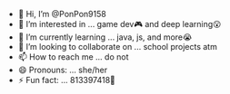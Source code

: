 - 👋 Hi, I’m @PonPon9158
- 👀 I’m interested in ... game dev🎮 and deep learning😮
- 🌱 I’m currently learning ... java, js, and more😭
- 💞️ I’m looking to collaborate on ... school projects atm
- 📫 How to reach me ... do not
- 😄 Pronouns: ... she/her
- ⚡ Fun fact: ... 813397418🤭

<!---
PonPon9158/PonPon9158 is a ✨ special ✨ repository because its `README.md` (this file) appears on your GitHub profile.
You can click the Preview link to take a look at your changes.
--->
